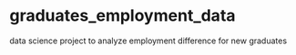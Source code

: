 # graduates_employment_data
data science project to analyze employment difference for new graduates
